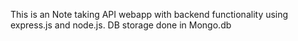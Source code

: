 This is an Note taking API webapp with backend functionality using express.js and node.js.
DB storage done in Mongo.db

